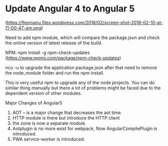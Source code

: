 # Update Angular 4 to Angular 5
(https://flexmanu.files.wordpress.com/2018/02/screen-shot-2018-02-10-at-11-00-47-am.png)

Need to add npm module, which will compare the package.json and check the online version of latest release of the build.

NPM: npm install -g npm-check-updates (https://www.npmjs.com/package/npm-check-updates)

ncu -u to upgrade the application package.json after that need to remove the node_module folder and run the npm install.

This is very useful npm to upgrade any of the node projects. You can do similar thing manually but there a lot of problems might be faced due to the dependent version of other modules.

Major Changes of Angular5

1. AOT – is a major change that decreases the aot time.
2. HTTP module is there but introduce the HTTP client 
3. the zone is now a separate module.
4. Aotplugin is no more exist for webpack, Now AngularCompilePlugin is introduced.
5. PWA service-worker is introduced.
